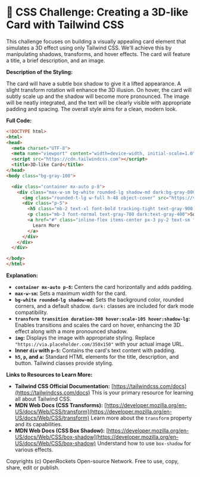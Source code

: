 # 🐞 CSS Challenge:  Creating a 3D-like Card with Tailwind CSS


This challenge focuses on building a visually appealing card element that simulates a 3D effect using only Tailwind CSS. We'll achieve this by manipulating shadows, transforms, and hover effects.  The card will feature a title, a brief description, and an image.

**Description of the Styling:**

The card will have a subtle box shadow to give it a lifted appearance.  A slight transform rotation will enhance the 3D illusion. On hover, the card will subtly scale up and the shadow will become more pronounced. The image will be neatly integrated, and the text will be clearly visible with appropriate padding and spacing.  The overall style aims for a clean, modern look.


**Full Code:**

```html
<!DOCTYPE html>
<html>
<head>
  <meta charset="UTF-8">
  <meta name="viewport" content="width=device-width, initial-scale=1.0">
  <script src="https://cdn.tailwindcss.com"></script>
  <title>3D-like Card</title>
</head>
<body class="bg-gray-100">

  <div class="container mx-auto p-8">
    <div class="max-w-sm bg-white rounded-lg shadow-md dark:bg-gray-800 dark:border-gray-700 transform transition duration-300 hover:scale-105 hover:shadow-lg">
      <img class="rounded-t-lg w-full h-48 object-cover" src="https://via.placeholder.com/350x150" alt="Card Image">
      <div class="p-5">
        <h5 class="mb-2 text-xl font-bold tracking-tight text-gray-900 dark:text-white">Card Title</h5>
        <p class="mb-3 font-normal text-gray-700 dark:text-gray-400">Some quick example text to build on the card title and make up the bulk of the card's content.</p>
        <a href="#" class="inline-flex items-center px-3 py-2 text-sm font-medium text-center text-white bg-blue-700 rounded-lg hover:bg-blue-800 focus:ring-4 focus:outline-none focus:ring-blue-300 dark:bg-blue-600 dark:hover:bg-blue-700 dark:focus:ring-blue-800">
          Learn More
        </a>
      </div>
    </div>
  </div>

</body>
</html>
```


**Explanation:**

* **`container mx-auto p-8`:** Centers the card horizontally and adds padding.
* **`max-w-sm`:** Sets a maximum width for the card.
* **`bg-white rounded-lg shadow-md`:** Sets the background color, rounded corners, and a default shadow.  `dark:` classes are included for dark mode compatibility.
* **`transform transition duration-300 hover:scale-105 hover:shadow-lg`:** Enables transitions and scales the card on hover, enhancing the 3D effect along with a more pronounced shadow.
* **`img`:** Displays the image with appropriate styling.  Replace `"https://via.placeholder.com/350x150"` with your actual image URL.
* **Inner `div` with `p-5`:** Contains the card's text content with padding.
* **`h5`, `p`, and `a`:** Standard HTML elements for the title, description, and button. Tailwind classes provide styling.


**Links to Resources to Learn More:**

* **Tailwind CSS Official Documentation:** [https://tailwindcss.com/docs](https://tailwindcss.com/docs)  This is your primary resource for learning all about Tailwind CSS.
* **MDN Web Docs (CSS Transforms):** [https://developer.mozilla.org/en-US/docs/Web/CSS/transform](https://developer.mozilla.org/en-US/docs/Web/CSS/transform) Learn more about the `transform` property and its capabilities.
* **MDN Web Docs (CSS Box Shadow):** [https://developer.mozilla.org/en-US/docs/Web/CSS/box-shadow](https://developer.mozilla.org/en-US/docs/Web/CSS/box-shadow)  Understand how to use `box-shadow` for various effects.


Copyrights (c) OpenRockets Open-source Network. Free to use, copy, share, edit or publish.


